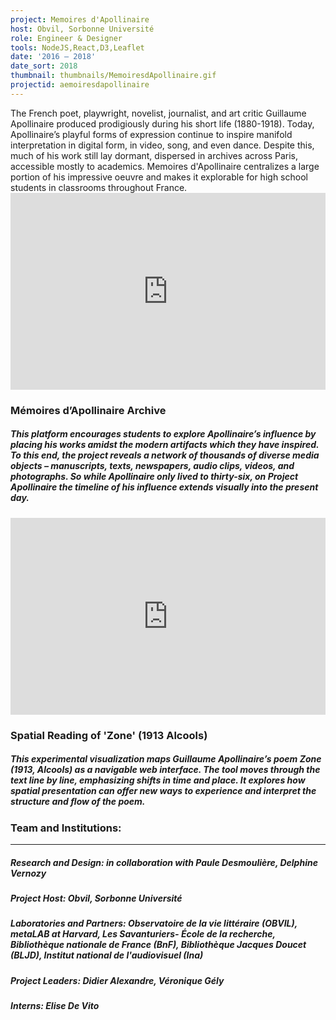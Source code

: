 ```yaml
---
project: Memoires d'Apollinaire
host: Obvil, Sorbonne Université
role: Engineer & Designer
tools: NodeJS,React,D3,Leaflet
date: '2016 – 2018'
date_sort: 2018
thumbnail: thumbnails/MemoiresdApollinaire.gif
projectid: aemoiresdapollinaire
---
```


<!-- Project overview -->
<div class="project">
  The French poet, playwright, novelist, journalist, and art critic Guillaume Apollinaire produced prodigiously during his short life (1880-1918). Today, Apollinaire’s playful forms of expression continue to inspire manifold interpretation in digital form, in video, song, and even dance. Despite this, much of his work still lay dormant, dispersed in archives across Paris, accessible mostly to academics. Memoires d'Apollinaire centralizes a large portion of his impressive oeuvre and makes it explorable for high school students in classrooms throughout France.
</div>

<!-- Section: Sample project -->
<div class="project">
  <div style="padding:62.5% 0 0 0;position:relative;">
    <iframe
      allow="autoplay; fullscreen; picture-in-picture; clipboard-write; encrypted-media"
      frameborder="0"
      src="https://player.vimeo.com/video/316104233?h=15855971bb&amp;badge=0&amp;autopause=1&amp;player_id=0&amp;app_id=58479"
      style="position:absolute;top:0;left:0;width:100%;height:100%;"
      title="Project Apollinaire"
    ></iframe>
  </div>

  ### Mémoires d’Apollinaire Archive

  ##### This platform encourages students to explore Apollinaire’s influence by placing his works amidst the modern artifacts which they have inspired. To this end, the project reveals a network of thousands of diverse media objects – manuscripts, texts, newspapers, audio clips, videos, and photographs. So while Apollinaire only lived to thirty-six, on Project Apollinaire the timeline of his influence extends visually into the present day.
</div>

<!-- Section: Sample project -->
<div class="project">
  <div style="padding:62.5% 0 0 0;position:relative;">
    <iframe
      allow="autoplay; fullscreen; picture-in-picture; clipboard-write; encrypted-media"
      frameborder="0"
      src="https://player.vimeo.com/video/1075730453?h=6249c93bbe&amp;badge=0&amp;autopause=1&amp;player_id=0&amp;app_id=58479"
      style="position:absolute;top:0;left:0;width:100%;height:100%;"
      title="youtube_FdQsJdPy8bk_1728x1080_h264_mute"
    ></iframe>
  </div>

  ### Spatial Reading of 'Zone' (1913 Alcools)

  ##### This experimental visualization maps Guillaume Apollinaire’s poem Zone (1913, Alcools) as a navigable web interface. The tool moves through the text line by line, emphasizing shifts in time and place. It explores how spatial presentation can offer new ways to experience and interpret the structure and flow of the poem.
</div>

<!-- Section: Credits -->
<div class="project-credits">

  ### Team and Institutions:
  ---
  ##### Research and Design: in collaboration with Paule Desmoulière, Delphine Vernozy
  ##### Project Host: Obvil, Sorbonne Université
  ##### Laboratories and Partners: Observatoire de la vie littéraire (OBVIL), metaLAB at Harvard, Les Savanturiers- École de la recherche, Bibliothèque nationale de France (BnF), Bibliothèque Jacques Doucet (BLJD), Institut national de l'audiovisuel (Ina)
  ##### Project Leaders: Didier Alexandre, Véronique Gély
  ##### Interns: Elise De Vito

</div>